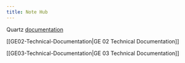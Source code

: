```yaml
---
title: Note Hub
---
```

Quartz [documentation](https://quartz.jzhao.xyz) 

[[GE02-Technical-Documentation|GE 02 Technical Documentation]]

[[GE03-Technical-Documentation|GE 03 Technical Documentation]]

